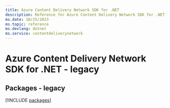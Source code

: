 ```yaml
---
title: Azure Content Delivery Network SDK for .NET
description: Reference for Azure Content Delivery Network SDK for .NET
ms.date: 10/25/2023
ms.topic: reference
ms.devlang: dotnet
ms.service: contentdeliverynetwork
---
```

# Azure Content Delivery Network SDK for .NET - legacy
## Packages - legacy
[!INCLUDE [packages](content-delivery-network-index.md)]